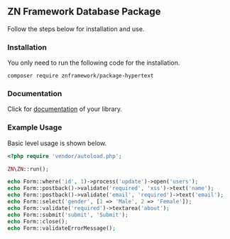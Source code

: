 <h2>ZN Framework Database Package</h2>
<p>
Follow the steps below for installation and use.
</p>

<h3>Installation</h3>
<p>
You only need to run the following code for the installation.
</p>

```
composer require znframework/package-hypertext
```

<h3>Documentation</h3>
<p>
Click for <a href="https://docs.znframework.com/gorunum-nesneleri/form-kutuphanesi">documentation</a> of your library.
</p>

<h3>Example Usage</h3>
<p>
Basic level usage is shown below.
</p>

```php
<?php require 'vendor/autoload.php';

ZN\ZN::run();

echo Form::where('id', 1)->process('update')->open('users');
echo Form::postback()->validate('required', 'xss')->text('name');
echo Form::postback()->validate('email', 'required')->text('email');
echo Form::select('gender', [1 => 'Male', 2 => 'Female']);
echo Form::validate('required')->textarea('about');
echo Form::submit('submit', 'Submit');
echo Form::close();
echo Form::validateErrorMessage();
```
